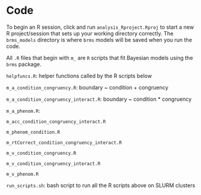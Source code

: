 # Code

To begin an R session, click and run `analysis_Rproject.Rproj` to start a new R project/session that sets up your working directory correctly. The `brms_models` directory is where `brms` models will be saved when you run the code.

All `.R` files that begin with `m_` are `R` scripts that fit Bayesian models using the `brms` package.

`helpfuncs.R`: helper functions called by the R scripts below

`m_a_condition_congruency.R`: boundary ~ condition + congruency

`m_a_condition_congruency_interact.R`: boundary ~ condition * congruency

`m_a_phenom.R`:

`m_acc_condition_congruency_interact.R`

`m_phenom_condition.R`

`m_rtCorrect_condition_congruency_interact.R`

`m_v_condition_congruency.R`

`m_v_condition_congruency_interact.R`

`m_v_phenom.R`

`run_scripts.sh`: bash script to run all the R scripts above on SLURM clusters